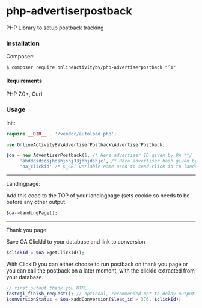 # php-advertiserpostback
PHP Library to setup postback tracking


### Installation

Composer: 

    $ composer require onlineactivitybv/php-advertiserpostback "^1"
    
#### Requirements

PHP 7.0+, Curl
### Usage

Init:

```php
require __DIR__ . '/vendor/autoload.php';

use OnlineActivityBV\AdvertiserPostback\AdvertiserPostback; 

$oa = new AdvertiserPostback(1, /* Here advertiser ID given by OA **/
     'abdddsdsdsjhdshjshj33jhhjdshjc', /* Here advertiser hash given by OA **/ 
     'oa_clickid' /* $_GET variable name used to send click id to lander **/); 
```

----------
Landingpage: 

Add this code to the TOP of your landingpage (sets cookie so needs to be before any other output.
```php
$oa->landingPage(); 
```

----------
Thank you page:

Save OA ClickId to your database and link to conversion
```php
$clickId = $oa->getClickId(); 
```

With ClickID you can either choose to run postback on thank you page or you can call the postback on a later moment, with the clickId extracted from your database.

```php
// first outout thank you HTML.
fastcgi_finish_request(); // optional, recommended not to delay output of thank you HTML.
$conversionStatus = $oa->addConversion($lead_id = 376, $clickId);
```

